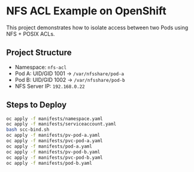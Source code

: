 # NFS ACL Example on OpenShift

This project demonstrates how to isolate access between two Pods using NFS + POSIX ACLs.

## Project Structure
- Namespace: `nfs-acl`
- Pod A: UID/GID 1001 → `/var/nfsshare/pod-a`
- Pod B: UID/GID 1002 → `/var/nfsshare/pod-b`
- NFS Server IP: `192.168.0.22`

## Steps to Deploy

```bash
oc apply -f manifests/namespace.yaml
oc apply -f manifests/serviceaccount.yaml
bash scc-bind.sh
oc apply -f manifests/pv-pod-a.yaml
oc apply -f manifests/pvc-pod-a.yaml
oc apply -f manifests/pod-a.yaml
oc apply -f manifests/pv-pod-b.yaml
oc apply -f manifests/pvc-pod-b.yaml
oc apply -f manifests/pod-b.yaml
